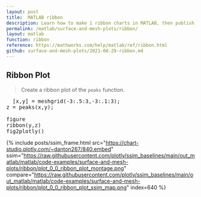 ```yaml
---
layout: post
title:  MATLAB ribbon
description: Learn how to make 1 ribbon charts in MATLAB, then publish them to the Web with Plotly.
permalink: /matlab/surface-and-mesh-plots/ribbon/
layout: matlab
function: ribbon
reference: https://mathworks.com/help/matlab/ref/ribbon.html
github: surface-and-mesh-plots/2021-08-29-ribbon.md
---
```


## Ribbon Plot

> Create a ribbon plot of the `peaks` function.

<pre class="mcode">
  [x,y] = meshgrid(-3:.5:3,-3:.1:3);
z = peaks(x,y);

figure
ribbon(y,z)
fig2plotly()
</pre>

{% include posts/ssim_frame.html 
  src="https://chart-studio.plotly.com/~danton267/840.embed" 
  ssim="https://raw.githubusercontent.com/plotly/ssim_baselines/main/out_matlab/matlab/code-examples/surface-and-mesh-plots/ribbon/plot_0_0_ribbon_plot_montage.png" 
  compare="https://raw.githubusercontent.com/plotly/ssim_baselines/main/out_matlab/matlab/code-examples/surface-and-mesh-plots/ribbon/plot_0_0_ribbon_plot_ssim_map.png" 
  index=640
%}



<!--------------------- EXAMPLE BREAK ------------------------->

